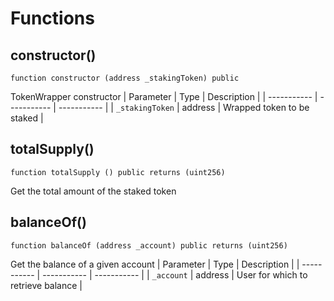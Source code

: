# Functions

## constructor()
`function constructor (address _stakingToken) public`

TokenWrapper constructor
| Parameter   | Type        | Description |
| ----------- | ----------- | ----------- | 
| `_stakingToken` | address | Wrapped token to be staked |

## totalSupply()
`function totalSupply () public returns (uint256)`

Get the total amount of the staked token

## balanceOf()
`function balanceOf (address _account) public returns (uint256)`

Get the balance of a given account
| Parameter   | Type        | Description |
| ----------- | ----------- | ----------- | 
| `_account` | address | User for which to retrieve balance |

